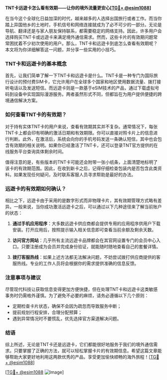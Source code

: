 **TNT卡远遊卡怎么看有效期——让你的境外流量更安心[[TG💪+ @esim1088](https://t.me/s/esim1088)]**

在当今这个全球化日益加深的时代，越来越多的人选择出国旅行或者工作。而当你踏上异国他乡的土地时，手机信号和网络连接就成为了必不可少的一部分。无论是导航、翻译还是与家人朋友保持联系，都需要稳定的网络支持。因此，许多用户会选择购买TNT卡或远遊卡来满足境外通信需求。然而，这些卡片的有效期问题常常困扰着不少初次使用的用户。那么，TNT卡和远遊卡到底怎么查看有效期呢？本文将为你详细解答这一问题，并分享一些实用的小技巧。

### TNT卡和远遊卡的基本概念

首先，让我们简单了解一下TNT卡和远遊卡是什么。TNT卡是一种专门为国际旅行设计的预付费SIM卡，它允许用户在全球多个国家和地区使用数据流量、拨打接听电话以及发送短信。而远遊卡则是一款基于eSIM技术的产品，通过下载虚拟号码到设备中实现国际漫游服务。两者虽然形式不同，但都旨在为用户提供便捷的跨境通信解决方案。

### 如何查看TNT卡的有效期？

对于持有实体TNT卡的用户来说，查看有效期其实并不复杂。通常情况下，每张TNT卡上都会印有明确的激活日期和有效期限。你可以直接对照卡片上的信息进行判断。此外，在激活后，系统会向你的手机号码发送一条确认短信，其中也会包含有效期的相关说明。如果你已经激活了TNT卡，还可以登录TNT官方提供的在线服务平台查询具体剩余时间。

值得注意的是，有些版本的TNT卡可能还会附带一张小纸条，上面清楚地标明了该卡的有效期范围。因此，在收到新卡之后，记得仔细检查包装内是否包含此类资料。如果发现任何疑问，及时联系客服人员寻求帮助是最好的办法。

### 远遊卡的有效期如何确认？

相比之下，远遊卡由于采用的是数字形式而非物理卡片，其有效期管理方式略有差异。一般来说，当你成功激活远遊卡之后，可以通过以下几种途径来了解当前账户的状态：

1. **通过手机应用程序**：大多数远遊卡供应商都会提供专用的应用程序供用户下载安装。打开应用后，按照提示输入相关信息即可查看当前余额及剩余天数。
   
2. **访问官方网站**：几乎所有主流远遊卡品牌都会在其官网设置专门的会员中心入口。只要注册成为会员并完成身份验证，就能随时随地查看自己的套餐详情。
   
3. **拨打客服热线**：如果上述方法都无法解决问题，不妨尝试拨打供应商提供的客服热线。专业的工作人员将会根据你的需求提供准确的信息反馈。

### 注意事项与建议

尽管现代科技让获取信息变得更加方便快捷，但在处理TNT卡和远遊卡这类敏感事务时仍需格外谨慎。为了避免不必要的麻烦，请务必遵循以下几个原则：

- 定期检查卡片状态，确保不会因为疏忽而导致服务中断；
- 提前规划行程安排，合理分配预算；
- 遇到异常情况时不要慌乱，优先选择官方渠道解决问题。

### 结语

综上所述，无论是TNT卡还是远遊卡，它们都能很好地服务于我们的境外通信需求。只要掌握了正确的方法，就可以轻松掌握卡片的有效期信息。希望这篇文章能够帮助大家更好地利用这两款优秀的产品，享受更加愉快顺畅的海外旅程！[[TG💪+ @esim1088](https://t.me/s/esim1088)]

[[TG💪+ @esim1088](https://t.me/s/esim1088) ![Image](https://i.postimg.cc/4NQfJmqS/Snipaste-2025-05-13-00-14-12.png)]